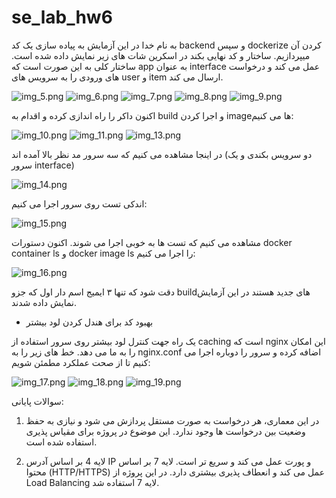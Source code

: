 # se_lab_hw6

به نام خدا
در این آزمایش به پیاده سازی یک کد backend و سپس dockerize کردن آن میپردازیم. ساختار و کد نهایی بکند در اسکرین شات های زیر نمایش داده شده است. ساختار کلی به این صورت است که app به عنوان interface عمل می کند و درخواست های ورودی را به سرویس های user و item ارسال می کند.

![img_5.png](screenshots/img_5.png)
![img_6.png](screenshots/img_6.png)
![img_7.png](screenshots/img_7.png)
![img_8.png](screenshots/img_8.png)
![img_9.png](screenshots/img_9.png)

اکنون داکر را راه اندازی کرده و اقدام به build و اجرا کردن imageها می کنیم:

![img_10.png](screenshots/img_10.png)
![img_11.png](screenshots/img_11.png)
![img_13.png](screenshots/img_13.png)

در اینجا مشاهده می کنیم که سه سرور مد نظر بالا آمده اند (دو سرویس بکندی و یک سرور interface)

![img_14.png](screenshots/img_14.png)

اندکی تست روی سرور اجرا می کنیم:

![img_15.png](screenshots/img_15.png)

مشاهده می کنیم که تست ها به خوبی اجرا می شوند. اکنون دستورات docker container ls و docker image ls را اجرا می کنیم:

![img_16.png](screenshots/img_16.png)

دقت شود که تنها ۳ ایمیج اسم دار اول که جزو buildهای جدید هستند در این آزمایش نمایش داده شدند.

- بهبود کد برای هندل کردن لود بیشتر

یک راه جهت کنترل لود بیشتر روی سرور استفاده از caching است که nginx این امکان را به ما می دهد. خط های زیر را به nginx.conf اضافه کرده و سرور را دوباره اجرا می کنیم تا از صحت عملکرد مطمئن شویم:

![img_17.png](screenshots/img_17.png)
![img_18.png](screenshots/img_18.png)
![img_19.png](screenshots/img_19.png)


سوالات پایانی:
1. در این معماری، هر درخواست به صورت مستقل پردازش می شود و نیازی به حفظ وضعیت بین درخواست ها وجود ندارد. این موضوع در پروژه برای مقیاس پذیری استفاده شده است. 

2. لایه 4 بر اساس آدرس IP و پورت عمل می کند و سریع تر است.
لایه 7 بر اساس محتوا (HTTP/HTTPS) عمل می کند و انعطاف پذیری بیشتری دارد. در این پروژه از Load Balancing لایه 7 استفاده شد.